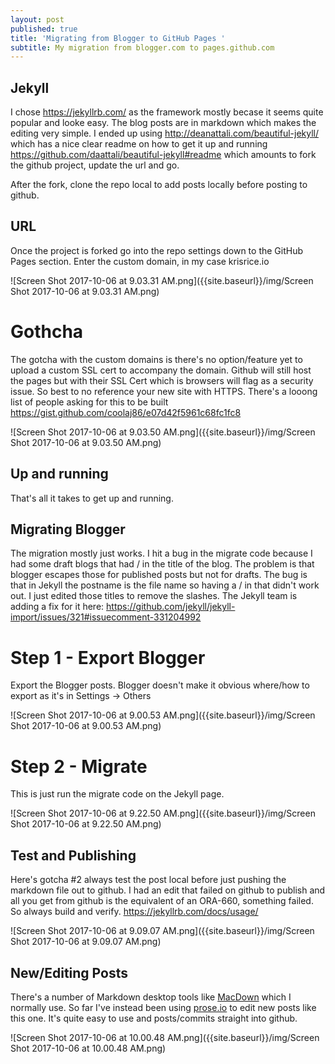 ```yaml
---
layout: post
published: true
title: 'Migrating from Blogger to GitHub Pages '
subtitle: My migration from blogger.com to pages.github.com
---
```

## Jekyll

I chose https://jekyllrb.com/ as the framework mostly becase it seems quite popular and looke easy. The blog posts are in markdown which makes the editing very simple. I ended up using http://deanattali.com/beautiful-jekyll/ which has a nice clear readme on how to get it up and running https://github.com/daattali/beautiful-jekyll#readme which amounts to fork the github project, update the url and go.

After the fork, clone the repo local to add posts locally before posting to github.



## URL

Once the project is forked go into the repo settings down to the GitHub Pages section. Enter the custom domain, in my case krisrice.io

![Screen Shot 2017-10-06 at 9.03.31 AM.png]({{site.baseurl}}/img/Screen Shot 2017-10-06 at 9.03.31 AM.png)

# Gothcha
 The gotcha with the custom domains is there's no option/feature yet to upload a custom SSL cert to accompany the domain.  Github will still host the pages but with their SSL Cert which is browsers will flag as a security issue. So best to no reference your new site with HTTPS. There's a looong list of people asking for this to be built https://gist.github.com/coolaj86/e07d42f5961c68fc1fc8

![Screen Shot 2017-10-06 at 9.03.50 AM.png]({{site.baseurl}}/img/Screen Shot 2017-10-06 at 9.03.50 AM.png)

## Up and running

That's all it takes to get up and running.

## Migrating Blogger

The migration mostly just works. I hit a bug in the migrate code because I had some draft blogs that had / in the title of the blog.  The problem is that blogger escapes those for published posts but not for drafts. The bug is that in Jekyll the postname is the file name so having a / in that didn't work out. I just edited those titles to remove the slashes.  The Jekyll team is adding a fix for it here: https://github.com/jekyll/jekyll-import/issues/321#issuecomment-331204992 

# Step 1 - Export Blogger

Export the Blogger posts. Blogger doesn't make it obvious where/how to export as it's in Settings -> Others


![Screen Shot 2017-10-06 at 9.00.53 AM.png]({{site.baseurl}}/img/Screen Shot 2017-10-06 at 9.00.53 AM.png)


# Step 2 - Migrate

This is just run the migrate code on the Jekyll page. 

![Screen Shot 2017-10-06 at 9.22.50 AM.png]({{site.baseurl}}/img/Screen Shot 2017-10-06 at 9.22.50 AM.png)


## Test and Publishing

Here's gotcha #2 always test the post local before just pushing the markdown file out to github.  I had an edit that failed on github to publish and all you get from github is the equivalent of an ORA-660, something failed. So always build and verify. https://jekyllrb.com/docs/usage/




![Screen Shot 2017-10-06 at 9.09.07 AM.png]({{site.baseurl}}/img/Screen Shot 2017-10-06 at 9.09.07 AM.png)


## New/Editing Posts

There's a number of Markdown desktop tools like [MacDown](https://macdown.uranusjr.com/) which I normally use.  So far I've instead been using [prose.io](http://prose.io/) to edit new posts like this one. It's quite easy to use and posts/commits straight into github.


![Screen Shot 2017-10-06 at 10.00.48 AM.png]({{site.baseurl}}/img/Screen Shot 2017-10-06 at 10.00.48 AM.png)

